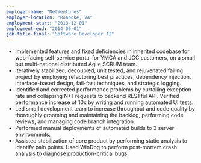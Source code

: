 ```yaml
---
employer-name: "NetVentures"
employer-location: "Roanoke, VA"
employment-start: "2013-12-01"
employment-end: "2014-06-01"
job-title-final: "Software Developer II"
---
```


- Implemented features and fixed deficiencies in inherited codebase for web-facing self-service portal for YMCA and JCC customers, on a small but multi-national distributed Agile SCRUM team.
- Iteratively stabilized, decoupled, unit tested, and rejuvenated failing project by employing refactoring best practices, dependency injection, interface-based design, fail-fast techniques, and strategic logging.
- Identified and corrected performance problems by curtailing exception rate and collapsing N+1 requests to backend RESTful API. Verified performance increase of 10x by writing and running automated UI tests.
- Led small development team to increase throughput and code quality by thoroughly grooming and maintaining the backlog, performing code reviews, and managing code branch integration.
- Performed manual deployments of automated builds to 3 server environments.
- Assisted stabilization of core product by performing static analysis to identify pain points. Used WinDbg to perform post-mortem crash analysis to diagnose production-critical bugs.